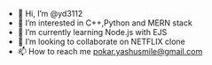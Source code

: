 - 👋 Hi, I’m @yd3112
- 👀 I’m interested in C++,Python and MERN stack
- 🌱 I’m currently learning Node.js with EJS
- 💞️ I’m looking to collaborate on NETFLIX clone
- 📫 How to reach me pokar.yashusmile@gmail.com

<!---
yd3112/yd3112 is a ✨ special ✨ repository because its `README.md` (this file) appears on your GitHub profile.
You can click the Preview link to take a look at your changes.
--->

